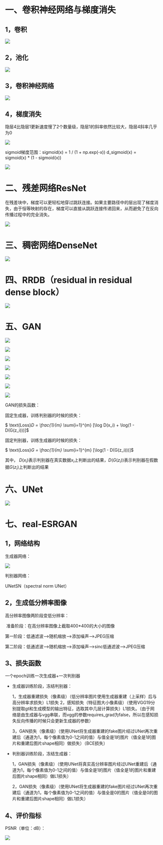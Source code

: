 # 一、卷积神经网络与梯度消失

## 1，卷积

![](assets/conv.gif)

## 2，池化

![](assets/pool.jpg)

## 3，卷积神经网络

![](assets/vgg.jpg)

## 4，梯度消失

隐层4比隐层1更新速度慢了2个数量级，隐层1的斜率依然比较大，隐层4斜率几乎为0

![](assets/grad.jpg)

sigmoid梯度范围：sigmoid(x) = 1 / (1 + np.exp(-x))   d_sigmoid(x) = sigmoid(x) * (1 - sigmoid(x))

![](assets/derivative.jpg)

# 二、残差网络ResNet

 在残差块中，梯度可以更轻松地穿过跳跃连接。如果主要路径中的层出现了梯度消失，由于恒等映射的存在，梯度可以直接从跳跃连接传递回来，从而避免了在反向传播过程中的完全消失。

![](assets/resnet.jpg)

# 三、稠密网络DenseNet

![](assets/densenet.jpg)

# 四、RRDB（residual in residual dense block）

![](assets/rrdb.jpg)

# 五、GAN

![](assets/gan1.jpg)

![](assets/gan2.jpg)

![](assets/gan3.jpg)

![](assets/gan4.jpg)

![](assets/gan5.jpg)

![](assets/gan6.jpg)

![](assets/gan7.jpg)

GAN的损失函数：

固定生成器，训练判别器的时候的损失：

$ \text{Loss}_D = \frac{1}{m} \sum_{i=1}^{m} [\log D(x_i) + \log(1 - D(G(z_i)))]$

固定判别器，训练生成器的时候的损失：

$ \text{Loss}_G = \frac{1}{m} \sum_{i=1}^{m} [\log(1 - D(G(z_i)))]$

其中， $D(x_i)$表示判别器在真实数据$x_i$上判断出的结果，$D(G(z_i))$表示判别器在假数据$G(z_i)$上判断出的结果

# 六、UNet

![](assets/unet.jpg)

# 七、real-ESRGAN

## 1，网络结构

生成器网络：

![](assets/real.jpg)

判别器网络：

UNetSN（spectral norm UNet）

## 2，生成低分辨率图像

高分辨率图像两阶段变低分辨率：

​ 准备阶段：在高分辨率图像上截取400*400的大小的图像    

第一阶段：低通滤波-->随机缩放-->添加噪声-->JPEG压缩    

第二阶段：低通滤波-->随机缩放-->添加噪声-->sinc低通滤波-->JPEG压缩

## 3、损失函数

一个epoch训练一次生成器+一次判别器

- 生成器训练阶段，冻结判别器：   

  1，生成器重建损失（像素级）（低分辨率图片使用生成器重建（上采样）后与高分辨率求损失）L1损失    2，感知损失（特征图大小像素级）（使用VGG19分别提取gt和生成模型的输出特征，选取其中几层计算损失）L1损失。（由于网络是由生成器与vgg串联，而vgg的参数requires_grad为false，所以在感知损失反向传播的时候只会更新生成器的参数）    

  3，GAN损失（像素级）（使用UNet将生成器重建的fake图片经过UNet再次重建后（通道为1，每个像素值为0-1之间的值）与值全是1的图片（值全是1的图片和重建后图片shape相同）做损失）（BCE损失）

- 判别器训练阶段，冻结生成器：    

  1，GAN损失（像素级）（使用UNet将真实高分辨率图片经过UNet重建后（通道为1，每个像素值为0-1之间的值）与值全是1的图片（值全是1的图片和重建后图片shape相同）做L1损失）    

  2，GAN损失（像素级）（使用UNet将生成器重建的fake图片经过UNet再次重建后（通道为1，每个像素值为0-1之间的值）与值全是0的图片（值全是0的图片和重建后图片shape相同）做L1损失）

## 4、评价指标

PSNR（单位：dB）：

![](assets/psnr.jpg)

